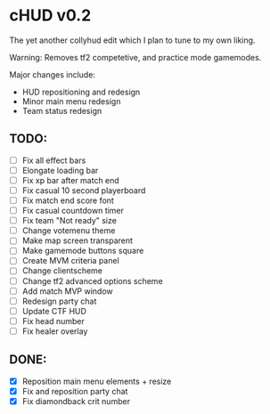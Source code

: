 # cHUD v0.2
The yet another collyhud edit which I plan to tune to my own liking.

Warning: Removes tf2 competetive, and practice mode gamemodes.

Major changes include:
- HUD repositioning and redesign
- Minor main menu redesign
- Team status redesign

## TODO:
- [ ] Fix all effect bars
- [ ] Elongate loading bar
- [ ] Fix xp bar after match end
- [ ] Fix casual 10 second playerboard
- [ ] Fix match end score font
- [ ] Fix casual countdown timer
- [ ] Fix team "Not ready" size
- [ ] Change votemenu theme
- [ ] Make map screen transparent
- [ ] Make gamemode buttons square
- [ ] Create MVM criteria panel
- [ ] Change clientscheme
- [ ] Change tf2 advanced options scheme
- [ ] Add match MVP window
- [ ] Redesign party chat
- [ ] Update CTF HUD
- [ ] Fix head number
- [ ] Fix healer overlay

## DONE:
- [x] Reposition main menu elements + resize
- [x] Fix and reposition party chat
- [x] Fix diamondback crit number